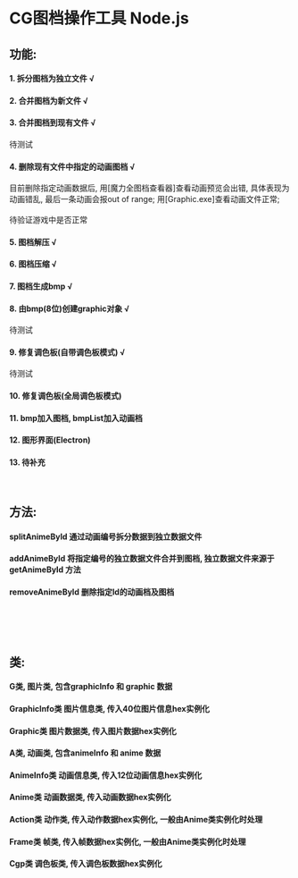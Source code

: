 # CG图档操作工具 Node.js<br>

## 功能:
#### 1. 拆分图档为独立文件 √
#### 2. 合并图档为新文件  √
#### 3. 合并图档到现有文件  √
待测试
#### 4. 删除现有文件中指定的动画图档  √
目前删除指定动画数据后, 用[魔力全图档查看器]查看动画预览会出错, 具体表现为动画错乱, 最后一条动画会报out of range; 用[Graphic.exe]查看动画文件正常; <br><br>
待验证游戏中是否正常
#### 5. 图档解压  √
#### 6. 图档压缩   √
#### 7. 图档生成bmp  √
#### 8. 由bmp(8位)创建graphic对象  √
待测试
#### 9. 修复调色板(自带调色板模式)  √
待测试
#### 10. 修复调色板(全局调色板模式)
#### 11. bmp加入图档, bmpList加入动画档 
#### 12. 图形界面(Electron)
#### 13. 待补充<br><br><br>


## 方法:
#### splitAnimeById 通过动画编号拆分数据到独立数据文件
#### addAnimeById 将指定编号的独立数据文件合并到图档, 独立数据文件来源于 getAnimeById 方法
#### removeAnimeById 删除指定Id的动画档及图档
#### <br><br><br>


## 类:
#### G类, 图片类, 包含graphicInfo 和 graphic 数据
#### GraphicInfo类 图片信息类, 传入40位图片信息hex实例化
#### Graphic类 图片数据类, 传入图片数据hex实例化
#### A类, 动画类, 包含animeInfo 和 anime 数据
#### AnimeInfo类 动画信息类, 传入12位动画信息hex实例化
#### Anime类 动画数据类, 传入动画数据hex实例化
#### Action类 动作类, 传入动作数据hex实例化, 一般由Anime类实例化时处理
#### Frame类 帧类, 传入帧数据hex实例化, 一般由Anime类实例化时处理
#### Cgp类 调色板类, 传入调色板数据hex实例化
